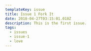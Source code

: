 ```yaml
---
templateKey: issue
title: Issue 1 Fork It
date: 2018-04-27T03:15:01.018Z
description: This is the first issue.
tags:
  - issues
  - issue-1
  - love
---
```


